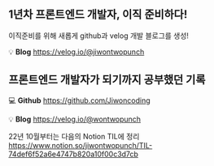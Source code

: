 ## 1년차 프론트엔드 개발자, 이직 준비하다!

이직준비를 위해 새롭게 github과 velog 개발 블로그를 생성!

💡 **Blog**
https://velog.io/@jiwontwopunch



## 프론트엔드 개발자가 되기까지 공부했던 기록

💻 **Github**
https://github.com/Jiwoncoding

💡 **Blog**
https://velog.io/@wontwopunch

22년 10월부터는 다음의 Notion TIL에 정리
https://www.notion.so/jiwontwopunch/TIL-74def6f52a6e4747b820a10f00c3d7cb

